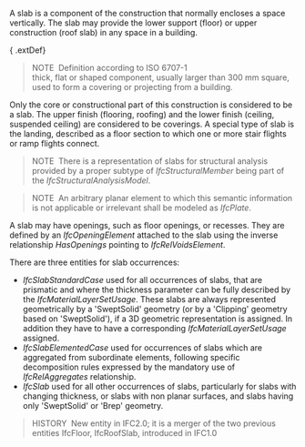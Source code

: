 A slab is a component of the construction that normally encloses a space vertically. The slab may provide the lower support (floor) or upper construction (roof slab) in any space in a building.

{ .extDef}
> NOTE&nbsp; Definition according to ISO 6707-1  
> thick, flat or shaped component, usually larger than 300 mm square, used to form a covering or projecting from a building.

Only the core or constructional part of this construction is considered to be a slab. The upper finish (flooring, roofing) and the lower finish (ceiling, suspended ceiling) are considered to be coverings. A special type of slab is the landing, described as a floor section to which one or more stair flights or ramp flights connect.

> NOTE&nbsp; There is a representation of slabs for structural analysis provided by a proper subtype of _IfcStructuralMember_ being part of the _IfcStructuralAnalysisModel_.

> NOTE&nbsp; An arbitrary planar element to which this semantic information is not applicable or irrelevant shall be modeled as _IfcPlate_.

A slab may have openings, such as floor openings, or recesses. They are defined by an _IfcOpeningElement_ attached to the slab using the inverse relationship _HasOpenings_ pointing to _IfcRelVoidsElement_.

There are three entities for slab occurrences:

* _IfcSlabStandardCase_ used for all occurrences of slabs, that are prismatic and where the thickness parameter can be fully described by the _IfcMaterialLayerSetUsage_. These slabs are always represented geometrically by a 'SweptSolid' geometry (or by a 'Clipping' geometry based on 'SweptSolid'), if a 3D geometric representation is assigned. In addition they have to have a corresponding _IfcMaterialLayerSetUsage_ assigned.
* _IfcSlabElementedCase_ used for occurrences of slabs which are aggregated from subordinate elements, following specific decomposition rules expressed by the mandatory use of _IfcRelAggregates_ relationship.
* _IfcSlab_ used for all other occurrences of slabs, particularly for slabs with changing thickness, or slabs with non planar surfaces, and slabs having only 'SweptSolid' or 'Brep' geometry.

> HISTORY&nbsp; New entity in IFC2.0; it is a merger of the two previous entities IfcFloor, IfcRoofSlab, introduced in IFC1.0